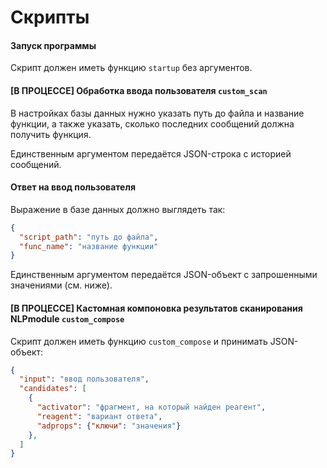 # Скрипты 

#### Запуск программы

Скрипт должен иметь функцию `startup` без аргументов.

#### [В ПРОЦЕССЕ] Обработка ввода пользователя `custom_scan`

В настройках базы данных нужно указать путь до файла и название функции, а также указать, сколько последних сообщений должна получить функция.

Единственным аргументом передаётся JSON-строка с историей сообщений.

#### Ответ на ввод пользователя

Выражение в базе данных должно выглядеть так:

```json
{
  "script_path": "путь до файла",
  "func_name": "название функции"
}
```

Единственным аргументом передаётся JSON-объект с запрошенными значениями (см. ниже).

#### [В ПРОЦЕССЕ] Кастомная компоновка результатов сканирования NLPmodule `custom_compose`

Скрипт должен иметь функцию `custom_compose` и принимать JSON-объект:

```json
{
  "input": "ввод пользователя",
  "candidates": [
    {
      "activator": "фрагмент, на который найден реагент",
      "reagent": "вариант ответа",
      "adprops": {"ключи": "значения"}
    },
  ]
}
```

